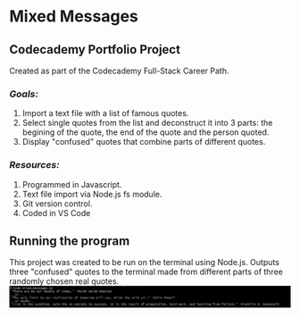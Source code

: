 # Mixed Messages
## Codecademy Portfolio Project
Created as part of the Codecademy Full-Stack Career Path.
### ***Goals:***
1. Import a text file with a list of famous quotes.
2. Select single quotes from the list and deconstruct it into 3 parts: the begining of the quote, the end of the quote and the person quoted.
3. Display "confused" quotes that combine parts of different quotes.

### ***Resources:***
1. Programmed in Javascript.
2. Text file import via Node.js fs module.
3. Git version control.
4. Coded in VS Code

## Running the program
This project was created to be run on the terminal using Node.js. Outputs three "confused" quotes to the terminal made from different parts of three randomly chosen real quotes.
![Screenshot](Screenshot.PNG)
